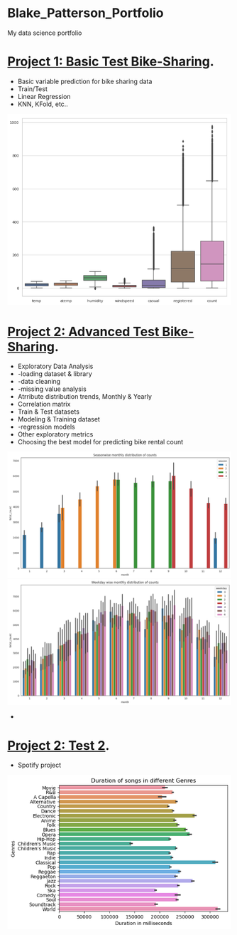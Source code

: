 # Blake_Patterson_Portfolio
My data science portfolio

# [Project 1: Basic Test Bike-Sharing](https://github.com/bpatter2/Bike-Sharing-Project/blob/main/bike-sharing-project-bpatter2-1.ipynb).
* Basic variable prediction for bike sharing data
* Train/Test
* Linear Regression
* KNN, KFold, etc..

![](/images/attribute.png)

# [Project 2: Advanced Test Bike-Sharing](https://github.com/bpatter2/advanced_bikeshare/blob/main/advanced_bike_rental_prediction.ipynb).
* Exploratory Data Analysis
*   -loading dataset & library
*   -data cleaning
*   -missing value analysis
* Atrribute distribution trends, Monthly & Yearly
* Correlation matrix
* Train & Test datasets
* Modeling & Training dataset
*   -regression models
* Other exploratory metrics
* Choosing the best model for predicting bike rental count

![](/images/seasonwide.png)
![](/images/monthly.png)

*
# [Project 2: Test 2](https://github.com/bpatter2/Spotify/blob/main/spotify-project.ipynb).
* Spotify project

![](/images/spotify.png)
